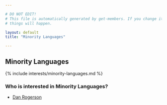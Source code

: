 ```yaml
---

# DO NOT EDIT!
# This file is automatically generated by get-members. If you change it, bad
# things will happen.

layout: default
title: "Minority Languages"

---
```


## Minority Languages

{% include interests/minority-languages.md %}

### Who is interested in Minority Languages?


* [Dan Rogerson](/members/dan-rogerson.html)
